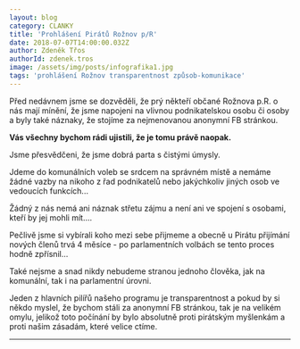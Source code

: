 ```yaml
---
layout: blog
category: CLANKY
title: 'Prohlášení Pirátů Rožnov p/R'
date: 2018-07-07T14:00:00.032Z
author: Zdeněk Třos
authorId: zdenek.tros
image: /assets/img/posts/infografika1.jpg
tags: 'prohlášení Rožnov transparentnost způsob-komunikace'
---
```

Před nedávnem jsme se dozvěděli, že prý někteří občané Rožnova p.R. o nás mají mínění, že jsme napojeni na vlivnou podnikatelskou osobu či osoby a byly také náznaky, že stojíme za nejmenovanou anonymní FB stránkou.

**Vás všechny bychom rádi ujistili, že je tomu právě naopak.**

Jsme přesvědčeni, že jsme dobrá parta s čistými úmysly. 

Jdeme do komunálních voleb se srdcem na správném místě a nemáme žádné vazby na nikoho z řad podnikatelů nebo jakýchkoliv jiných osob ve vedoucích funkcích...

Žádný z nás nemá ani náznak střetu zájmu a není ani ve spojení s osobami, kteří by jej mohli mít....

Pečlivě jsme si vybírali koho mezi sebe přijmeme a obecně u Pirátu přijímání nových členů trvá 4 měsíce - po parlamentních volbách se tento proces hodně zpřísnil...

Také nejsme a snad nikdy nebudeme stranou jednoho člověka, jak na komunální, tak i na parlamentní úrovni. 

Jeden z hlavních pilířů našeho programu je transparentnost a pokud by si někdo myslel, že bychom stáli za anonymní FB stránkou, tak je na velikém omylu, jelikož toto počínání by bylo absolutně proti pirátským myšlenkám a proti našim zásadám, které velice ctíme.
- - -
